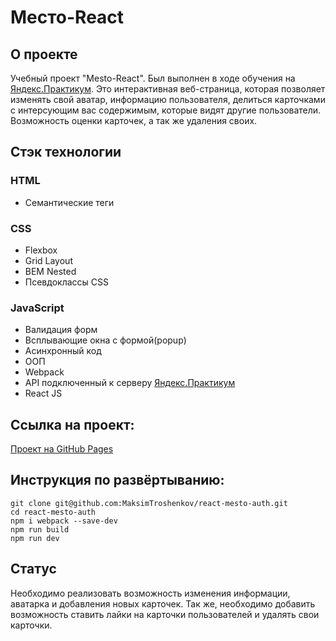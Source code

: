 # Место-React

## О проекте

Учебный проект "Mesto-React". Был выполнен в ходе обучения на [Яндекс.Практикум](https://practicum.yandex.ru/). Это интерактивная веб-страница, которая позволяет изменять свой аватар, информацию пользователя, делиться карточками с интерсующим вас содержимым, которые видят другие пользователи. Возможность оценки карточек, а так же удаления своих.

## Стэк технологии
### HTML
- Семантические теги

### CSS
- Flexbox
- Grid Layout
- BEM Nested
- Псевдоклассы CSS
### JavaScript
- Валидация форм
- Всплывающие окна с формой(popup)
- Асинхронный код
- ООП
- Webpack
- API подключенный к серверу [Яндекс.Практикум](https://practicum.yandex.ru/)
- React JS

## Ссылка на проект:
[Проект на GitHub Pages](https://maksimtroshenkov.github.io/react-mesto-auth/)

## Инструкция по развёртыванию:
```
git clone git@github.com:MaksimTroshenkov/react-mesto-auth.git
cd react-mesto-auth
npm i webpack --save-dev
npm run build
npm run dev
```
## Статус
Необходимо реализовать возможность изменения информации, аватарка и добавления новых карточек. Так же, необходимо добавить возможность ставить лайки на карточки пользователей и удалять свои карточки.

